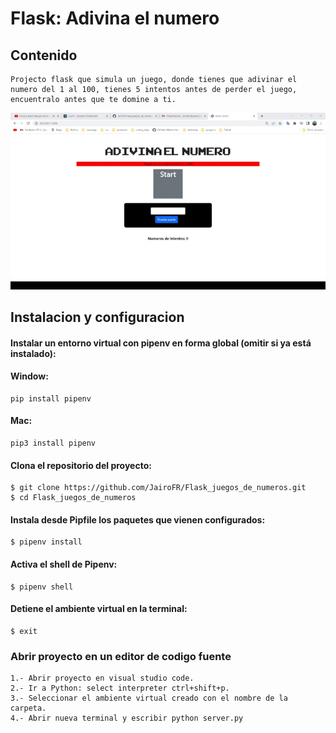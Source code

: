 #   Flask: Adivina el numero

## Contenido

    Projecto flask que simula un juego, donde tienes que adivinar el
    numero del 1 al 100, tienes 5 intentos antes de perder el juego,
    encuentralo antes que te domine a ti. 


![Demostracion](static/img/image.gif)  


## **Instalacion y configuracion**

#### Instalar un entorno virtual con  pipenv en forma global (omitir si ya está instalado):      
#### Window:
    pip install pipenv

#### Mac:
    pip3 install pipenv



#### Clona el repositorio del proyecto: 


    $ git clone https://github.com/JairoFR/Flask_juegos_de_numeros.git
    $ cd Flask_juegos_de_numeros

####  Instala desde Pipfile los paquetes que vienen configurados: 
    $ pipenv install

####  Activa el shell de Pipenv:
    $ pipenv shell

####  Detiene  el ambiente virtual en la terminal:
    $ exit


### Abrir proyecto en un editor de codigo fuente

    1.- Abrir proyecto en visual studio code.
    2.- Ir a Python: select interpreter ctrl+shift+p.
    3.- Seleccionar el ambiente virtual creado con el nombre de la carpeta.
    4.- Abrir nueva terminal y escribir python server.py

